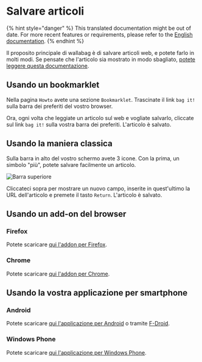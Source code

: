 
# Salvare articoli

{% hint style="danger" %}
This translated documentation might be out of date. For more recent features or requirements, please refer to the [English documentation](https://doc.wallabag.org/en/).
{% endhint %}

Il proposito principale di wallabag è di salvare articoli web, e potete
farlo in molti modi. Se pensate che l'articolo sia mostrato in modo
sbagliato, [potete leggere questa documentazione](../errors_during_fetching.md).

## Usando un bookmarklet

Nella pagina `Howto` avete una sezione `Bookmarklet`. Trascinate il link
`bag it!` sulla barra dei preferiti del vostro browser.

Ora, ogni volta che leggiate un articolo sul web e vogliate salvarlo,
cliccate sul link `bag it!` sulla vostra barra dei preferiti. L'articolo
è salvato.

## Usando la maniera classica

Sulla barra in alto del vostro schermo avete 3 icone. Con la prima, un
simbolo "più", potete salvare facilmente un articolo.

![Barra superiore](../../../img/user/topbar.png)

Cliccateci sopra per mostrare un nuovo campo, inserite in quest'ultimo
la URL dell'articolo e premete il tasto `Return`. L'articolo è salvato.

## Usando un add-on del browser

### Firefox

Potete scaricare [qui l'addon per
Firefox](https://addons.mozilla.org/firefox/addon/wallabagger/).

### Chrome

Potete scaricare [qui l'addon per
Chrome](https://chrome.google.com/webstore/detail/wallabagger/gbmgphmejlcoihgedabhgjdkcahacjlj?hl=fr).

## Usando la vostra applicazione per smartphone

### Android

Potete scaricare [qui l'applicazione per
Android](https://play.google.com/store/apps/details?id=fr.gaulupeau.apps.InThePoche)
o tramite
[F-Droid](https://f-droid.org/repository/browse/?fdid=fr.gaulupeau.apps.InThePoche).

### Windows Phone

Potete scaricare [qui l'applicazione per Windows
Phone](https://www.microsoft.com/store/apps/9nblggh5x3p6).
